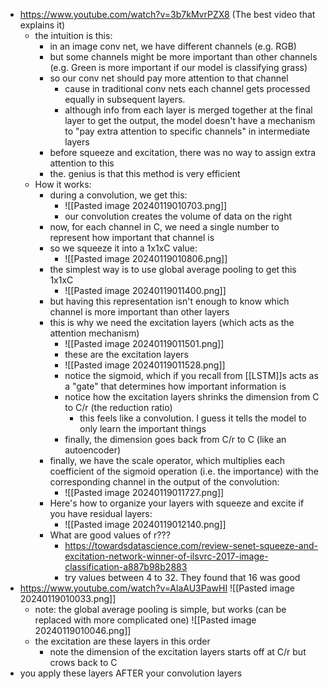 - https://www.youtube.com/watch?v=3b7kMvrPZX8 (The best video that explains it)
	- the intuition is this:
		- in an image conv net, we have different channels (e.g. RGB)
		- but some channels might be more important than other channels (e.g. Green is more important if our model is classifying grass)
		- so our conv net should pay more attention to that channel
			- cause in traditional conv nets each channel gets processed equally in subsequent layers.
			- although info from each layer is merged together at the final layer to get the output, the model doesn't have a mechanism to "pay extra attention to specific channels" in intermediate layers 
		- before squeeze and excitation, there was no way to assign extra attention to this
		- the. genius is that this method is very efficient
	- How it works:
		- during a convolution, we get this:
			- ![[Pasted image 20240119010703.png]]
			- our convolution creates the volume of data on the right
		- now, for each channel in C, we need a single number to represent how important that channel is
		- so we squeeze it into a 1x1xC value:
			- ![[Pasted image 20240119010806.png]]
		- the simplest way is to use global average pooling to get this 1x1xC
			- ![[Pasted image 20240119011400.png]]
		- but having this representation isn't enough to know which channel is more important than other layers
		- this is why we need the excitation layers (which acts as the attention mechanism)
			- ![[Pasted image 20240119011501.png]]
			- these are the excitation layers
			- ![[Pasted image 20240119011528.png]]
			- notice the sigmoid, which if you recall from [[LSTM]]s acts as a "gate" that determines how important information is
			- notice how the excitation layers shrinks the dimension from C to C/r (the reduction ratio)
				- this feels like a convolution. I guess it tells the model to only learn the important things
			- finally, the dimension goes back from C/r to C (like an autoencoder)
		- finally, we have the scale operator, which multiplies each coefficient of the sigmoid operation (i.e. the importance) with the corresponding channel in the output of the convolution:
			- ![[Pasted image 20240119011727.png]]
		- Here's how to organize your layers with squeeze and excite if you have residual layers:
			- ![[Pasted image 20240119012140.png]]
		- What are good values of r???
			- https://towardsdatascience.com/review-senet-squeeze-and-excitation-network-winner-of-ilsvrc-2017-image-classification-a887b98b2883
			- try values between 4 to 32. They found that 16 was good
- https://www.youtube.com/watch?v=AlaAU3PawHI
	![[Pasted image 20240119010033.png]]
	- note: the global average pooling is simple, but works (can be replaced with more complicated one)
![[Pasted image 20240119010046.png]]
	- the excitation are these layers in this order
		- note the dimension of the excitation layers starts off at C/r but crows back to C
- you apply these layers AFTER your convolution layers 